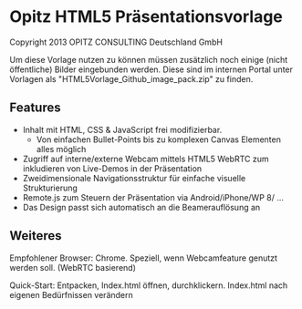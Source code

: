 Opitz HTML5 Präsentationsvorlage
================================

Copyright 2013 OPITZ CONSULTING Deutschland GmbH

Um diese Vorlage nutzen zu können müssen zusätzlich noch einige (nicht öffentliche) Bilder eingebunden werden.
Diese sind im internen Portal unter Vorlagen als "HTML5Vorlage_Github_image_pack.zip" zu finden.

Features
-------------------------

* Inhalt mit HTML, CSS & JavaScript frei modifizierbar. 
	* Von einfachen Bullet-Points bis zu komplexen Canvas Elementen alles möglich
* Zugriff auf interne/externe Webcam mittels HTML5 WebRTC zum inkludieren von Live-Demos in der Präsentation
* Zweidimensionale Navigationsstruktur für einfache visuelle Strukturierung
* Remote.js zum Steuern der Präsentation via Android/iPhone/WP 8/ ...
* Das Design passt sich automatisch an die Beamerauflösung an


Weiteres
-------------------------
Empfohlener Browser: Chrome. Speziell, wenn Webcamfeature genutzt werden soll. (WebRTC basierend)

Quick-Start: Entpacken, Index.html öffnen, durchklickern. Index.html nach eigenen Bedürfnissen verändern